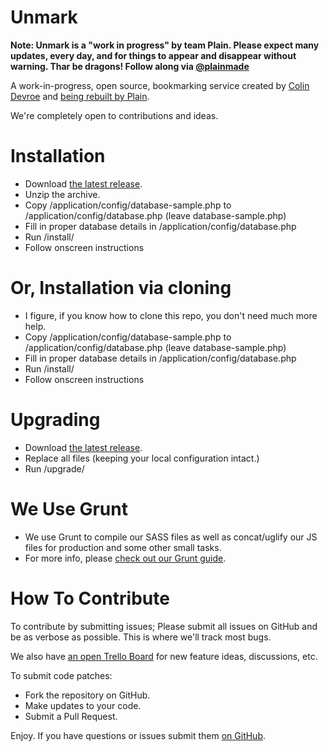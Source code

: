Unmark
=======

**Note: Unmark is a "work in progress" by team Plain. Please expect many updates, every day, and for things to appear and disappear without warning. Thar be dragons! Follow along via [@plainmade](http://twitter.com/plainmade)**

A work-in-progress, open source, bookmarking service created by [Colin Devroe](http://colin.getbarley.com/) and [being rebuilt by Plain](http://plainmade.com/blog/7020/).

We're completely open to contributions and ideas.

Installation
==

- Download [the latest release](https://github.com/plainmade/nilai/releases).
- Unzip the archive.
- Copy /application/config/database-sample.php to /application/config/database.php (leave database-sample.php)
- Fill in proper database details in /application/config/database.php
- Run /install/
- Follow onscreen instructions

Or, Installation via cloning
==

- I figure, if you know how to clone this repo, you don't need much more help.
- Copy /application/config/database-sample.php to /application/config/database.php (leave database-sample.php)
- Fill in proper database details in /application/config/database.php
- Run /install/
- Follow onscreen instructions

Upgrading
== 

- Download [the latest release](https://github.com/plainmade/nilai/releases).
- Replace all files (keeping your local configuration intact.)
- Run /upgrade/


We Use Grunt
==

- We use Grunt to compile our SASS files as well as concat/uglify our JS files for production and some other small tasks.
- For more info, please [check out our Grunt guide](https://github.com/plainmade/nilai/wiki/Grunt).


How To Contribute
==

To contribute by submitting issues; Please submit all issues on GitHub and be as verbose as possible. This is where we'll track most bugs.

We also have [an open Trello Board](https://trello.com/b/Tdx9o1X6) for new feature ideas, discussions, etc.

To submit code patches:

- Fork the repository on GitHub.
- Make updates to your code.
- Submit a Pull Request.

Enjoy. If you have questions or issues submit them [on GitHub](http://github.com/plainmade/nilai).